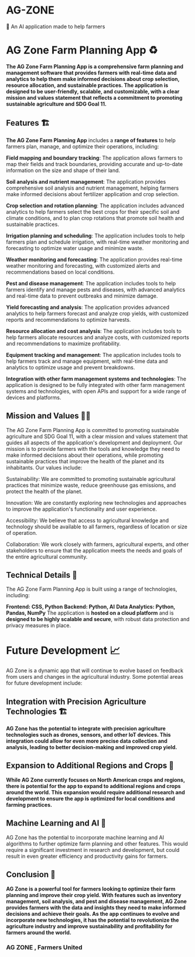 # AG-ZONE
🌿 An AI application made to help farmers

# AG Zone Farm Planning App ♻
**The AG Zone Farm Planning App is a comprehensive farm planning and management software that provides farmers with real-time data and analytics to help them make informed decisions about crop selection, resource allocation, and sustainable practices. The application is designed to be user-friendly, scalable, and customizable, with a clear mission and values statement that reflects a commitment to promoting sustainable agriculture and SDG Goal 11.**

## Features 🏗
**The AG Zone Farm Planning App** includes a **range of features** to help farmers plan, manage, and optimize their operations, including:

**Field mapping and boundary tracking**: The application allows farmers to map their fields and track boundaries, providing accurate and up-to-date information on the size and shape of their land.

**Soil analysis and nutrient management**: The application provides comprehensive soil analysis and nutrient management, helping farmers make informed decisions about fertilizer application and crop selection.

**Crop selection and rotation planning**: The application includes advanced analytics to help farmers select the best crops for their specific soil and climate conditions, and to plan crop rotations that promote soil health and sustainable practices.

**Irrigation planning and scheduling**: The application includes tools to help farmers plan and schedule irrigation, with real-time weather monitoring and forecasting to optimize water usage and minimize waste.

**Weather monitoring and forecasting**: The application provides real-time weather monitoring and forecasting, with customized alerts and recommendations based on local conditions.

**Pest and disease management**: The application includes tools to help farmers identify and manage pests and diseases, with advanced analytics and real-time data to prevent outbreaks and minimize damage.

**Yield forecasting and analysis**: The application provides advanced analytics to help farmers forecast and analyze crop yields, with customized reports and recommendations to optimize harvests.

**Resource allocation and cost analysis**: The application includes tools to help farmers allocate resources and analyze costs, with customized reports and recommendations to maximize profitability.

**Equipment tracking and management**: The application includes tools to help farmers track and manage equipment, with real-time data and analytics to optimize usage and prevent breakdowns.

**Integration with other farm management systems and technologies**: The application is designed to be fully integrated with other farm management systems and technologies, with open APIs and support for a wide range of devices and platforms.

## Mission and Values 🤝🏻
The AG Zone Farm Planning App is committed to promoting sustainable agriculture and SDG Goal 11, with a clear mission and values statement that guides all aspects of the application's development and deployment. Our mission is to provide farmers with the tools and knowledge they need to make informed decisions about their operations, while promoting sustainable practices that improve the health of the planet and its inhabitants. Our values include:

Sustainability: We are committed to promoting sustainable agricultural practices that minimize waste, reduce greenhouse gas emissions, and protect the health of the planet.

Innovation: We are constantly exploring new technologies and approaches to improve the application's functionality and user experience.

Accessibility: We believe that access to agricultural knowledge and technology should be available to all farmers, regardless of location or size of operation.

Collaboration: We work closely with farmers, agricultural experts, and other stakeholders to ensure that the application meets the needs and goals of the entire agricultural community.

## Technical Details 📜
The AG Zone Farm Planning App is built using a range of technologies, including:

**Frontend: CSS, Python**
**Backend: Python, AI**
**Data Analytics: Python, Pandas, NumPy**
The application is **hosted on a cloud platform** and is **designed to be highly scalable and secure**, with robust data protection and privacy measures in place.

# Future Development 📈
AG Zone is a dynamic app that will continue to evolve based on feedback from users and changes in the agricultural industry. Some potential areas for future development include:

## Integration with Precision Agriculture Technologies 🏗
**AG Zone has the potential to integrate with precision agriculture technologies such as drones, sensors, and other IoT devices. This integration could allow for even more precise data collection and analysis, leading to better decision-making and improved crop yield.**

## Expansion to Additional Regions and Crops 🌿
**While AG Zone currently focuses on North American crops and regions, there is potential for the app to expand to additional regions and crops around the world. This expansion would require additional research and development to ensure the app is optimized for local conditions and farming practices.**

## Machine Learning and AI 🤖
AG Zone has the potential to incorporate machine learning and AI algorithms to further optimize farm planning and other features. This would require a significant investment in research and development, but could result in even greater efficiency and productivity gains for farmers.

## Conclusion 📖
**AG Zone is a powerful tool for farmers looking to optimize their farm planning and improve their crop yield. With features such as inventory management, soil analysis, and pest and disease management, AG Zone provides farmers with the data and insights they need to make informed decisions and achieve their goals. As the app continues to evolve and incorporate new technologies, it has the potential to revolutionize the agriculture industry and improve sustainability and profitability for farmers around the world.**

### AG ZONE , Farmers United
